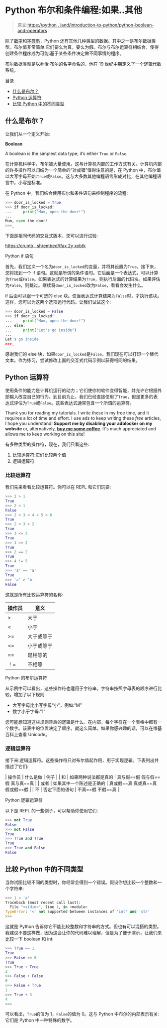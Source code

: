 # Python 布尔和条件编程:如果..其他

> 原文:[https://python . land/introduction-to-python/python-boolean-and-operators](https://python.land/introduction-to-python/python-boolean-and-operators)

除了[数字](https://python.land/python-data-types/python-integer)和[字符串](https://python.land/introduction-to-python/strings)，Python 还有其他几种类型的数据。其中之一是布尔数据类型。布尔值非常简单:它们要么为真，要么为假。布尔与布尔运算符相结合，使得创建条件程序成为可能:基于某些条件决定做不同事情的程序。

布尔数据类型是以乔治·布尔的名字命名的，他在 19 世纪中期定义了一个逻辑代数系统。

目录



*   [什么是布尔？](#What_is_a_Boolean "What is a Boolean?")
*   [Python 运算符](#Python_operators "Python operators")
*   [比较 Python 中的不同类型](#Comparing_different_types_in_Python "Comparing different types in Python")



## 什么是布尔？

让我们从一个定义开始:

**Boolean**

A boolean is the simplest data type; it’s either `True` or `False`.

在计算机科学中，布尔被大量使用。这与计算机内部的工作方式有关。计算机内部的许多操作可以归结为一个简单的“对或错”值得注意的是，在 Python 中，布尔值以大写字母开始:`True`或`False`。这与大多数其他编程语言形成对比，在其他编程语言中，小写是标准。

在 Python 中，我们结合使用布尔和条件语句来控制程序的流程:

```py
>>> door_is_locked = True
>>> if door_is_locked:
...     print("Mum, open the door!")
...
Mum, open the door!
>>>_
```

下面是相同代码的交互式版本，您可以进行试验:

[https://crumb . sh/embed/tfax 2y xobtk](https://crumb.sh/embed/TfAX2YXobTK)

Python if 语句

首先，我们定义一个名为`door_is_locked`的变量，并将其设置为`True`。接下来，您将找到一个 if 语句。这就是所谓的条件语句。它后面是一个表达式，可以计算为`True`或`False`。如果表达式的计算结果为`True`，则执行后面的代码块。如果评估为`False`，则跳过。继续将`door_is_locked`改为`False`，看看会发生什么。

if 后面可以跟一个可选的 else 块。仅当表达式计算结果为`False`时，才执行该块。这样，您可以为这两个选项运行代码。让我们试试这个:

```py
>>> door_is_locked = False
>>> if door_is_locked:
...     print("Mum, open the door!")
... else:
...     print("Let's go inside")
...
Let's go inside
>>>_
```

感谢我们的 else 块，如果`door_is_locked`是`False`，我们现在可以打印一个替代文本。作为练习，尝试修改上面的交互式代码示例以获得相同的结果。

## Python 运算符

使用条件的能力是计算机运行的动力；它们使你的软件变得智能，并允许它根据外部输入改变自己的行为。到目前为止，我们已经直接使用了`True`，但是更多的表达式评估为`True`或`False`。这些表达式通常包含一个所谓的运算符。

Thank you for reading my tutorials. I write these in my free time, and it requires a lot of time and effort. I use ads to keep writing these *free* articles, I hope you understand! **Support me by disabling your adblocker on my website** or, alternatively, **[buy me some coffee](https://www.buymeacoffee.com/pythonland)**. It's much appreciated and allows me to keep working on this site!

有多种类型的操作符，现在，我们只看这些:

1.  比较运算符:它们比较两个值
2.  逻辑运算符

### 比较运算符

我们先来看看比较运算符。你可以在 REPL 和它们玩耍:

```py
>>> 2 > 1
True
>>> 2 < 1
False
>>> 2 < 3 < 4 < 5 < 6
True
>>> 2 < 3 > 2
True
>>> 3 <= 3
True
>>> 3 >= 2
True
>>> 2 == 2
True
>>> 4 != 5
True
>>> 'a' == 'a'
True
>>> 'a' > 'b'
False
```

这就是所有比较运算符的名称:

| 操作员 | 意义 |
| --- | --- |
| > | 大于 |
| < | 小于 |
| >= | 大于或等于 |
| <= | 小于或等于 |
| == | 是相等的 |
| ！= | 不相等 |

Python 的布尔运算符

从示例中可以看出，这些操作符也适用于字符串。字符串按照字母表的顺序进行比较，增加了以下规则:

*   大写字母比小写字母“小”，例如:“M”
*   数字小于字母:“1”

您可能想知道这些规则背后的逻辑是什么。在内部，每个字符在一个表格中都有一个数字。该表中的位置决定了顺序。就这么简单。如果你感兴趣的话，可以在维基百科上查看 Unicode。

### 逻辑运算符

接下来:逻辑运算符。这些操作符只对布尔值起作用，用于实现逻辑。下表列出并描述了它们:

| 操作员 | 什么是做 | 例子 |
| 和 | 如果两种说法都是真的 | 真与假==假
假与假==假
真与真==真 |
| 或者 | 如果其中一个陈述是正确的 | 真或假==真
真或真==真
假或假==假 |
| 不 | 否定下面的语句 | 不真==假
不假==真 |

Python 逻辑运算符

以下是 REPL 的一些例子，可以帮助你使用它们:

```py
>>> not True
False
>>> not False
True
>>> True and True
True
>>> True and False
False
```

## 比较 Python 中的不同类型

当你试图比较不同的类型时，你经常会得到一个错误。假设你想比较一个整数和一个字符串:

```py
>>> 1 < 'a'
Traceback (most recent call last):
  File "<stdin>", line 1, in <module>
TypeError: '<' not supported between instances of 'int' and 'str'
>>>
```

这就是 Python 告诉你它不能比较整数和字符串的方式。但也有可以混搭的类型。我建议不要这样做，因为这会让你的代码难以理解，但是为了便于演示，让我们来比较一下 boolean 和 int:

```py
>>> True == 1
True
>>> False == 0
True
>>> True + True
2
>>> False + False
0
>>> False + True
1
>>> True + 3
4
>>>
```

可以看出，`True`的值为 1，`False`的值为 0。这与 Python 中布尔的内部表示有关:它们是 Python 中一种特殊的数字。